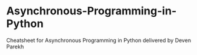 # Asynchronous-Programming-in-Python
Cheatsheet for Asynchronous Programming in Python delivered by Deven Parekh
